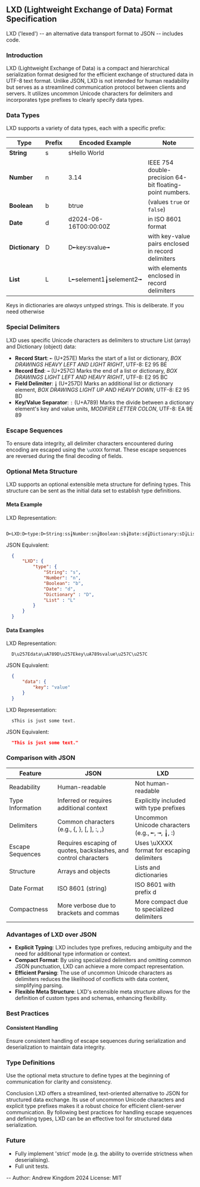 ## LXD (Lightweight Exchange of Data) Format Specification
LXD ('lexed') -- an alternative data transport format to JSON -- includes code.
  
### Introduction

LXD (Lightweight Exchange of Data) is a compact and hierarchical serialization format designed for the efficient exchange of structured data in UTF-8 text format. Unlike JSON, LXD is not intended for human readability but serves as a streamlined communication protocol between clients and servers. It utilizes uncommon Unicode characters for delimiters and incorporates type prefixes to clearly specify data types.
  
### Data Types

LXD supports a variety of data types, each with a specific prefix:

Type | Prefix | Encoded Example | Note
---- | ------ | --------------- | ----
**String** | s | sHello World | 
**Number** | n | 3.14 | IEEE 754 double-precision 64-bit floating-point numbers.
**Boolean** | b | btrue | (values `true` or `false`)
**Date** | d | d2024-06-16T00:00:00Z | in ISO 8601 format
**Dictionary** | D | D╾key꞉svalue╼ | with key-value pairs enclosed in record delimiters
**List** | L | L╾selement1╽selement2╼ | with elements enclosed in record delimiters

Keys in dictionaries are *always* untyped strings. This is deliberate. If you need otherwise

### Special Delimiters

LXD uses specific Unicode characters as delimiters to structure List (array) and Dictionary (object) data:

- **Record Start**: `╾` (U+257E) Marks the start of a list or dictionary, *BOX DRAWINGS HEAVY LEFT AND LIGHT RIGHT*, UTF-8: E2 95 BE
- **Record End**: `╼` (U+257C) Marks the end of a list or dictionary, *BOX DRAWINGS LIGHT LEFT AND HEAVY RIGHT*, UTF-8: E2 95 BC
- **Field Delimiter**: `╽` (U+257D) Marks an additional list or dictionary element, *BOX DRAWINGS LIGHT UP AND HEAVY DOWN*, UTF-8: E2 95 BD
- **Key/Value Separator**: `꞉` (U+A789) Marks the divide between a dictionary element's key and value units, *MODIFIER LETTER COLON*, UTF-8: EA 9E 89

### Escape Sequences

To ensure data integrity, all delimiter characters encountered during encoding are escaped using the `\uXXXX` format. These escape sequences are reversed during the final decoding of fields.

### Optional Meta Structure

LXD supports an optional extensible meta structure for defining types. This structure can be sent as the initial data set to establish type definitions.
  
#### Meta Example

LXD Representation:
```text
  D╾LXD꞉D╾type꞉D╾String꞉ss╽Number:sn╽Boolean꞉sb╽Date꞉sd╽Dictionary꞉sD╽List꞉sL╼╼╼
```
  JSON Equivalent:
```json
  {
      "LXD": {
          "type": {
              "String": "s",
              "Number": "n",
              "Boolean": "b",
              "Date": "d",
              "Dictionary" : "D",
              "List" : "L"
          }
      }
  }
```
#### Data Examples

LXD Representation:
```text
  D\u257Edata\uA789D\u257Ekey\uA789svalue\u257C\u257C
```
JSON Equivalent:
```json
  {
      "data": {
          "key": "value"
      }
  }
```
LXD Representation:
```text
  sThis is just some text.
```
  JSON Equivalent: 
```json
  "This is just some text."
```

### Comparison with JSON

Feature |	JSON |	LXD
------- | ---- | ----
Readability | Human-readable | Not human-readable
Type Information | Inferred or requires additional context | Explicitly included with type prefixes
Delimiters | Common characters (e.g., {, }, [, ], :, ,) | Uncommon Unicode characters (e.g., ╾, ╼, ╽, ꞉)
Escape Sequences | Requires escaping of quotes, backslashes, and control characters | Uses \uXXXX format for escaping delimiters
Structure | Arrays and objects | Lists and dictionaries
Date Format | ISO 8601 (string) | ISO 8601 with prefix d
Compactness | More verbose due to brackets and commas | More compact due to specialized delimiters

### Advantages of LXD over JSON

- **Explicit Typing**: LXD includes type prefixes, reducing ambiguity and the need for additional type information or context.
- **Compact Format**: By using specialized delimiters and omitting common JSON punctuation, LXD can achieve a more compact representation.
- **Efficient Parsing**: The use of uncommon Unicode characters as delimiters reduces the likelihood of conflicts with data content, simplifying parsing.
- **Flexible Meta Structure**: LXD's extensible meta structure allows for the definition of custom types and schemas, enhancing flexibility.

### Best Practices

#### Consistent Handling
Ensure consistent handling of escape sequences during serialization and deserialization to maintain data integrity.

### Type Definitions
Use the optional meta structure to define types at the beginning of communication for clarity and consistency.

Conclusion
LXD offers a streamlined, text-oriented alternative to JSON for structured data exchange. Its use of uncommon Unicode characters and explicit type prefixes makes it a robust choice for efficient client-server communication. By following best practices for handling escape sequences and defining types, LXD can be an effective tool for structured data serialization.

### Future
- Fully implement 'strict' mode (e.g. the ability to override strictness when deserialising).
- Full unit tests.

--
  Author: Andrew Kingdom 2024
  License: MIT
